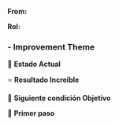 **From:**

**Rol:**

### <nombre> - Improvement Theme

📗 **Estado Actual**



⭐ **Resultado Increíble**



🎯 **Siguiente condición Objetivo**



🐾 **Primer paso**

